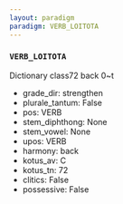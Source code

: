 ```yaml
---
layout: paradigm
paradigm: VERB_LOITOTA
---
```

### ` VERB_LOITOTA `

Dictionary class72 back 0~t
* grade_dir: strengthen
* plurale_tantum: False
* pos: VERB
* stem_diphthong: None
* stem_vowel: None
* upos: VERB
* harmony: back
* kotus_av: C
* kotus_tn: 72
* clitics: False
* possessive: False

